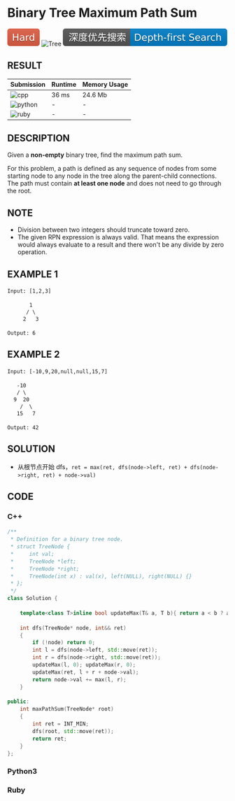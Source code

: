 # Binary Tree Maximum Path Sum

 ![Hard](../../materials/-Hard-e05d44.svg) ![Tree](../../materials/树-Tree-007ec6.svg) ![Depth--first_Search](../../materials/深度优先搜索-Depth--first_Search-007ec6.svg)

## RESULT

| Submission                                                        | Runtime | Memory Usage |
| ----------------------------------------------------------------- | ------- | ------------ |
| ![cpp](https://img.shields.io/badge/leetcode124-cpp-f34b7d.svg)   | 36 ms   | 24.6 Mb      |
| ![python](https://img.shields.io/badge/leetcode124-py-3572A5.svg) | -       | -            |
| ![ruby](https://img.shields.io/badge/leetcode124-rb-701516.svg)   | -       | -            |

## DESCRIPTION

Given a **non-empty** binary tree, find the maximum path sum.

For this problem, a path is defined as any sequence of nodes from some starting node to any node in the tree along the parent-child connections. The path must contain **at least one node** and does not need to go through the root.

## NOTE

* Division between two integers should truncate toward zero.
* The given RPN expression is always valid. That means the expression would always evaluate to a result and there won't be any divide by zero operation.

## EXAMPLE 1

```plain
Input: [1,2,3]

       1
      / \
     2   3

Output: 6
```

## EXAMPLE 2

```plain
Input: [-10,9,20,null,null,15,7]

   -10
   / \
  9  20
    /  \
   15   7

Output: 42
```

## SOLUTION

* 从根节点开始 dfs，`ret = max(ret, dfs(node->left, ret) + dfs(node->right, ret) + node->val)`

## CODE

### C++

```cpp
/**
 * Definition for a binary tree node.
 * struct TreeNode {
 *     int val;
 *     TreeNode *left;
 *     TreeNode *right;
 *     TreeNode(int x) : val(x), left(NULL), right(NULL) {}
 * };
 */
class Solution {

    template<class T>inline bool updateMax(T& a, T b){ return a < b ? a = b, 1: 0; }

    int dfs(TreeNode* node, int&& ret)
    {
        if (!node) return 0;
        int l = dfs(node->left, std::move(ret));
        int r = dfs(node->right, std::move(ret));
        updateMax(l, 0); updateMax(r, 0);
        updateMax(ret, l + r + node->val);
        return node->val += max(l, r);
    }

public:
    int maxPathSum(TreeNode* root)
    {
        int ret = INT_MIN;
        dfs(root, std::move(ret));
        return ret;
    }
};
```

### Python3

### Ruby
